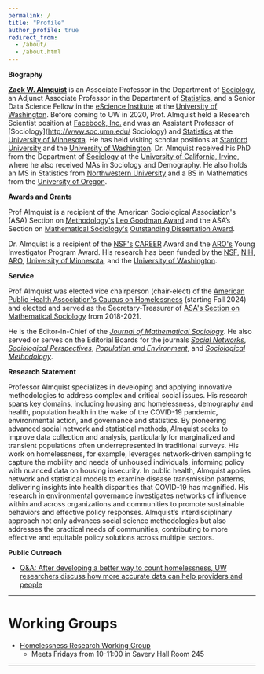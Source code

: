 ```yaml
---
permalink: /
title: "Profile"
author_profile: true
redirect_from: 
  - /about/
  - /about.html
---
```


**Biography**

**[Zack W. Almquist](https://soc.washington.edu/people/zack-almquist)** is an Associate Professor in the Department of [Sociology](https://soc.washington.edu/), an Adjunct Associate Professor in the Department of [Statistics](https://stat.uw.edu/), and a Senior Data Science Fellow in the [eScience Institute](https://escience.washington.edu/) at the [University of Washington](https://www.washington.edu/). Before coming to UW in 2020, Prof. Almquist held a Research Scientist position at [Facebook, Inc.](http://www.facebook.com) and was an Assistant Professor of [Sociology](http://www.soc.umn.edu/ Sociology) and [Statistics](http://www.stat.umn.edu/) at the [University of Minnesota](http://www.umn.edu/). He has held visiting scholar positions at [Stanford University](https://www.stanford.edu/) and the [University of Washington](https://www.washington.edu/). Dr. Almquist received his PhD from the Department of [Sociology](https://www.sociology.uci.edu/) at the [University of California, Irvine](https://uci.edu/), where he also received MAs in Sociology and Demography. He also holds an MS in Statistics from [Northwestern University](https://www.northwestern.edu/) and a BS in Mathematics from the [University of Oregon](https://www.uoregon.edu/).

**Awards and Grants**

Prof Almquist is a recipient of the American Sociological Association's (ASA) Section on [Methodology's](https://www.asanet.org/asa-communities/sections/methodology) [Leo Goodman Award](https://www.asanet.org/communities-sections/sections/current-sections/methodology/methodology-award-recipient-history) and the ASA’s Section on [Mathematical Sociology's](http://www.asanet.org/asa-communities/sections/mathematical-sociology) [Outstanding Dissertation Award](http://www.asanet.org/sections/mathematical_past_recipients.cfm). 

Dr. Almquist is a recipient of the [NSF's](https://www.nsf.gov/) [CAREER](https://beta.nsf.gov/funding/opportunities/faculty-early-career-development-program-career) Award and the [ARO's](http://www.arl.army.mil/www/default.cfm?page=29) Young Investigator Program Award. His research has been funded by the [NSF](http://www.nsf.gov/ ), [NIH](https://www.nichd.nih.gov/), [ARO](http://www.arl.army.mil/www/default.cfm?page=29), [University of Minnesota](http://www.umn.edu/), and the [University of Washington](https://www.washington.edu/). 

**Service**

Prof Almquist was elected vice chairperson (chair-elect) of the [American Public Health Association's Caucus on Homelessness](https://www.apha.org/apha-communities/caucuses/caucus-on-homelessness) (starting Fall 2024) and elected and served as the Secretary-Treasurer of [ASA's Section on Mathematical Sociology](http://www.asanet.org/asa-communities/sections/mathematical-sociology) from 2018-2021. 

He is the Editor-in-Chief of the [*Journal of Mathematical Sociology*](https://www.tandfonline.com/journals/gmas20). He also served or serves on the Editorial Boards for the journals [*Social Networks*](https://www.journals.elsevier.com/social-networks/), [*Sociological Perspectives*](https://journals.sagepub.com/home/spx), [*Population and Environment*](https://www.springer.com/journal/11111/), and  [*Sociological Methodology*](http://journals.sagepub.com/home/smx).

**Research Statement**

Professor Almquist specializes in developing and applying innovative methodologies to address complex and critical social issues. His research spans key domains, including housing and homelessness, demography and health, population health in the wake of the COVID-19 pandemic, environmental action, and governance and statistics. By pioneering advanced social network and statistical methods, Almquist seeks to improve data collection and analysis, particularly for marginalized and transient populations often underrepresented in traditional surveys. His work on homelessness, for example, leverages network-driven sampling to capture the mobility and needs of unhoused individuals, informing policy with nuanced data on housing insecurity. In public health, Almquist applies network and statistical models to examine disease transmission patterns, delivering insights into health disparities that COVID-19 has magnified. His research in environmental governance investigates networks of influence within and across organizations and communities to promote sustainable behaviors and effective policy responses. Almquist’s interdisciplinary approach not only advances social science methodologies but also addresses the practical needs of communities, contributing to more effective and equitable policy solutions across multiple sectors.

**Public Outreach**

* [Q&A: After developing a better way to count homelessness, UW researchers discuss how more accurate data can help providers and people](https://www.washington.edu/news/2024/10/29/qa-after-developing-a-better-way-to-count-homelessness-uw-researchers-discuss-how-more-accurate-data-can-help-providers-and-people/)

------

Working Groups
======

* [Homelessness Research Working Group](https://ssdalab.github.io/kcpehworkinggroup/)
    + Meets Fridays from 10-11:00 in Savery Hall Room 245 

------


